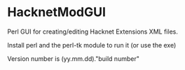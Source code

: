 # HacknetModGUI
Perl GUI for creating/editing Hacknet Extensions XML files.

Install perl and the perl-tk module to run it (or use the exe)

Version number is (yy.mm.dd)."build number"

